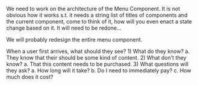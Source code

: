 We need to work on the architecture of the Menu Component. It is not obvious how it works s.t. it needs a string list of titles of components and the current component, come to think of it, how will you even enact a state change based on it. It will need to be redone...

We will probably redesign the entire menu component.

When a user first arrives, what should they see?
    1) What do they know?
        a. They know that their should be some kind of content.
    2) What don't they know?
        a. That this content needs to be purchased.
    3) What questions will they ask?
        a. How long will it take?
        b. Do I need to immediately pay?
        c. How much does it cost?

